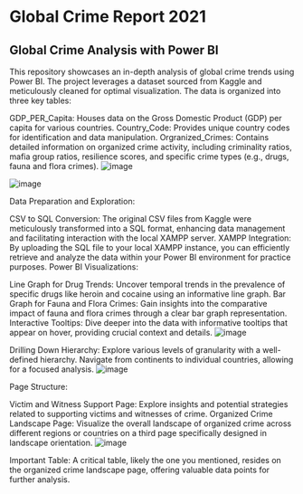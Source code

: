 # Global Crime Report 2021
## Global Crime Analysis with Power BI

This repository showcases an in-depth analysis of global crime trends using Power BI. The project leverages a dataset sourced from Kaggle and meticulously cleaned for optimal visualization. The data is organized into three key tables:

GDP_PER_Capita: Houses data on the Gross Domestic Product (GDP) per capita for various countries.
Country_Code: Provides unique country codes for identification and data manipulation.
Orgranized_Crimes: Contains detailed information on organized crime activity, including criminality ratios, mafia group ratios, resilience scores, and specific crime types (e.g., drugs, fauna and flora crimes).
![image](https://github.com/MuhammadUmer241/Global-Crime-Report-2021/assets/156159700/f43a6bfd-cb1a-408c-9782-1f1cc088655d)


![image](https://github.com/MuhammadUmer241/Global-Crime-Report-2021/assets/156159700/25754aa0-3e1d-48c9-8bde-cdee2f218dda)

Data Preparation and Exploration:

CSV to SQL Conversion: The original CSV files from Kaggle were meticulously transformed into a SQL format, enhancing data management and facilitating interaction with the local XAMPP server.
XAMPP Integration: By uploading the SQL file to your local XAMPP instance, you can efficiently retrieve and analyze the data within your Power BI environment for practice purposes.
Power BI Visualizations:


Line Graph for Drug Trends: Uncover temporal trends in the prevalence of specific drugs like heroin and cocaine using an informative line graph.
Bar Graph for Fauna and Flora Crimes: Gain insights into the comparative impact of fauna and flora crimes through a clear bar graph representation.
Interactive Tooltips: Dive deeper into the data with informative tooltips that appear on hover, providing crucial context and details.
![image](https://github.com/MuhammadUmer241/Global-Crime-Report-2021/assets/156159700/15808d52-09aa-4b1d-8dd4-c9046d693702)

Drilling Down Hierarchy: Explore various levels of granularity with a well-defined hierarchy. Navigate from continents to individual countries, allowing for a focused analysis.
![image](https://github.com/MuhammadUmer241/Global-Crime-Report-2021/assets/156159700/a1d80f03-289c-4b01-95fe-5fe0a3deb68e)

Page Structure:

Victim and Witness Support Page: Explore insights and potential strategies related to supporting victims and witnesses of crime.
Organized Crime Landscape Page: Visualize the overall landscape of organized crime across different regions or countries on a third page specifically designed in landscape orientation.
![image](https://github.com/MuhammadUmer241/Global-Crime-Report-2021/assets/156159700/8fde68d0-aafc-4f61-8856-276dca29fec5)

Important Table: A critical table, likely the one you mentioned, resides on the organized crime landscape page, offering valuable data points for further analysis.
 
